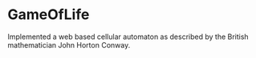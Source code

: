 # GameOfLife
Implemented a web based cellular automaton as described by the British mathematician John Horton Conway.
